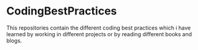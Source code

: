 # CodingBestPractices
This repositories contain the different coding best practices which i have learned by working in  different projects or by reading different books and blogs.

